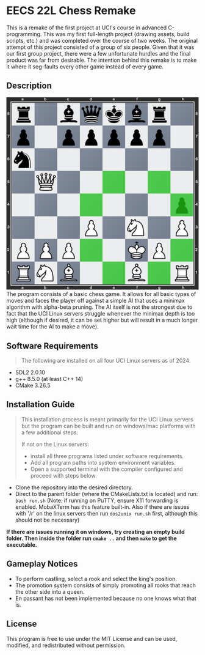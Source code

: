 #  EECS 22L Chess Remake
This is a remake of the first project at UCI's course in advanced C-programming. This was my first full-length project (drawing assets, build scripts, etc.) and was completed over the course of two weeks. The original attempt of this project consisted of a group of six people. Given that it was our first group project, there were a few unfortunate hurdles and the final product was far from desirable. The intention behind this remake is to make it where it seg-faults every other game instead of every game.

## Description
![A preview of the game](/assets/preview.png)
The program consists of a basic chess game. It allows for all basic types of moves and faces the player off against a simple AI that uses a minimax algorithm with alpha-beta pruning. The AI itself is not the strongest due to fact that the UCI Linux servers struggle whenever the minimax depth is too high (although if desired, it can be set higher but will result in a much longer wait time for the AI to make a move).

## Software Requirements
> The following are installed on all four UCI Linux servers as of 2024.
- SDL2 2.0.10
- g++ 8.5.0 (at least C++ 14)
- CMake 3.26.5

## Installation Guide
> This installation process is meant primarily for the UCI Linux servers but the program can be built and run on windows/mac platforms with a few additional steps.
> 
>If not on the Linux servers:
>-  install all three programs listed under software requirements.
>-  Add all program paths into system environment variables. 
>- Open a supported terminal with the compiler configured and proceed with steps below.
- Clone the repository into the desired directory.
- Direct to the parent folder (where the CMakeLists.txt is located) and run:
` bash run.sh`
(Note: if running on PuTTY, ensure X11 forwarding is enabled. MobaXTerm has this feature built-in. Also if there are issues with '/r' on the linux servers then run `dos2unix run.sh` first, although this should not be necessary)

**If there are issues running it on windows, try creating an empty build folder. Then inside the folder run `cmake ..` and then `make` to get the executable.**


## Gameplay Notices
- To perform castling, select a rook and select the king's position.
- The promotion system consists of simply promoting all rooks that reach the other side into a queen.
- En passant has not been implemented because no one knows what that is.

## License
This program is free to use under the MIT License and can be used, modified, and redistributed without permission.
